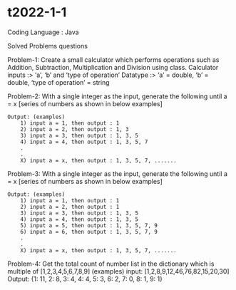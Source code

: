 # t2022-1-1

Coding Language : Java


Solved Problems questions

Problem-1: Create a small calculator which performs operations such as Addition, Subtraction, Multiplication and Division using class.
Calculator inputs :> ‘a’, ‘b’ and ‘type of operation’
Datatype :> ‘a’ = double, ‘b’ = double, ‘type of operation’ = string

Problem-2: With a single integer as the input, generate the following until a = x [series of numbers as shown in below examples]

    Output: (examples)
        1) input a = 1, then output : 1
        2) input a = 2, then output : 1, 3
        3) input a = 3, then output : 1, 3, 5
        4) input a = 4, then output : 1, 3, 5, 7
        .
        .
        X) input a = x, then output : 1, 3, 5, 7, .......

Problem-3: With a single integer as the input, generate the following until a = x [series of numbers as shown in below examples]

    Output: (examples)
        1) input a = 1, then output : 1
        2) input a = 2, then output : 1
        3) input a = 3, then output : 1, 3, 5
        4) input a = 4, then output : 1, 3, 5
        5) input a = 5, then output : 1, 3, 5, 7, 9
        6) input a = 6, then output : 1, 3, 5, 7, 9
        .
        .
        X) input a = x, then output : 1, 3, 5, 7, .......

Problem-4: Get the total count of number list in the dictionary which is multiple of [1,2,3,4,5,6,7,8,9]
(examples)
input: [1,2,8,9,12,46,76,82,15,20,30]
Output:
{1: 11, 2: 8, 3: 4, 4: 4, 5: 3, 6: 2, 7: 0, 8: 1, 9: 1}
